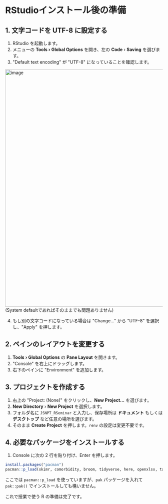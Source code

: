 # RStudioインストール後の準備

## 1. 文字コードを UTF-8 に設定する
1. RStudio を起動します。
2. メニューの **Tools › Global Options** を開き、左の **Code** › **Saving** を選びます。
3. "Default text encoding" が "UTF-8" になっていることを確認します。
  <img width="721" height="759" alt="image" src="https://github.com/user-attachments/assets/50724381-6fcf-4892-a8fd-9b48d63be013" />
   (System defaultであればそのままでも問題ありません)
   
4. もし別の文字コードになっている場合は "Change..." から "UTF-8" を選択し、"Apply" を押します。


## 2. ペインのレイアウトを変更する
1. **Tools › Global Options** の **Pane Layout** を開きます。
2. "Console" を右上にドラッグします。
   <!-- 画像: Pane Layout で Console を右上に移動している様子 -->
3. 右下のペインに "Environment" を追加します。
   <!-- 画像: Pane Layout で右下に Environment を追加している様子 -->

## 3. プロジェクトを作成する
1. 右上の "Project: (None)" をクリックし、**New Project...** を選びます。
2. **New Directory** › **New Project** を選択します。
3. フォルダ名に `JSNPT_RSeminar` と入力し、保存場所は **ドキュメント** もしくは **デスクトップ** など任意の場所を選びます。
   <!-- 画像: New Project で JSNPT_RSeminar を作成するダイアログ -->
4. そのまま **Create Project** を押します。`renv` の設定は変更不要です。
   <!-- 画像: 作成されたプロジェクトの画面 -->

## 4. 必要なパッケージをインストールする
1. Console に次の 2 行を貼り付け、Enter を押します。

```r
install.packages("pacman")
pacman::p_load(skimr, comorbidity, broom, tidyverse, here, openxlsx, tableone)
```

ここでは `pacman::p_load` を使っていますが、`pak` パッケージを入れて `pak::pak()` でインストールしても構いません。

これで授業で使う R の準備は完了です。
